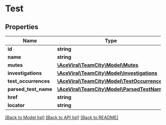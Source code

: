 # Test

## Properties
Name | Type | Description | Notes
------------ | ------------- | ------------- | -------------
**id** | **string** |  | [optional] 
**name** | **string** |  | [optional] 
**mutes** | [**\AceViral\TeamCity\Model\Mutes**](Mutes.md) |  | [optional] 
**investigations** | [**\AceViral\TeamCity\Model\Investigations**](Investigations.md) |  | [optional] 
**test_occurrences** | [**\AceViral\TeamCity\Model\TestOccurrences**](TestOccurrences.md) |  | [optional] 
**parsed_test_name** | [**\AceViral\TeamCity\Model\ParsedTestName**](ParsedTestName.md) |  | [optional] 
**href** | **string** |  | [optional] 
**locator** | **string** |  | [optional] 

[[Back to Model list]](../README.md#documentation-for-models) [[Back to API list]](../README.md#documentation-for-api-endpoints) [[Back to README]](../README.md)


